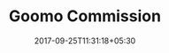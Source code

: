---
title: "Goomo Commission"
date: 2017-09-25T11:31:18+05:30
layout: commission
property: "Casa Goa"
status: "Pending Review"
url: /details/commission/casa-goa/
slug: "casa-goa/"

qcstatus:
 forreview: true

mainmenu:
 details: true
 commission: true


---